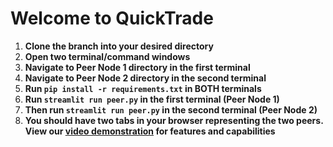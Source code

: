 # Welcome to QuickTrade

1. **Clone the branch into your desired directory**
2. **Open two terminal/command windows**
3. **Navigate to Peer Node 1 directory in the first terminal**
4. **Navigate to Peer Node 2 directory in the second terminal**
5. **Run `pip install -r requirements.txt` in BOTH terminals**
6. **Run `streamlit run peer.py` in the first terminal (Peer Node 1)**
7. **Then run `streamlit run peer.py` in the second terminal (Peer Node 2)**
8. **You should have two tabs in your browser representing the two peers. View our [video demonstration](https://youtu.be/oYR4N1X3JYc?si=qc88uTLmpnAbVsre) for features and capabilities**
